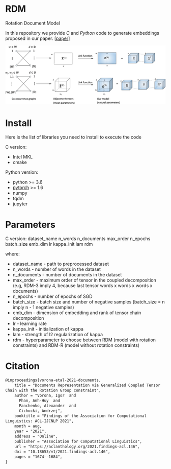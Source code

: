 # RDM
Rotation Document Model

In this repository we provide *C* and *Python* code to generate embeddings proposed in our paper.
[[paper]](https://aclanthology.org/2021.findings-acl.146/)

![](rdm22.png)

# Install

Here is the list of libraries you need to install to execute the code

C version:

- Intel MKL
- cmake

Python version:

- python >= 3.6
- [pytorch](http://pytorch.org/) >= 1.6
- numpy
- tqdm
- jupyter

# Parameters

C version:
dataset_name n_words n_documents max_order n_epochs batch_size emb_dim lr kappa_init lam rdm

where:

- dataset_name - path to preprocessed dataset
- n_words - number of words in the dataset
- n_documents - number of documents in the dataset
- max_order - maximum order of tensor in the coupled decomposition (e.g, RDM-3 imply 4, because last tensor words x words x words x documents)
- n_epochs - number of epochs of SGD
- batch_size - batch size and number of negative samples (batch_size = n imply n - 1 negative samples)
- emb_dim - dimension of embedding and rank of tensor chain decomposition
- lr - learning rate
- kappa_init - initialization of kappa
- lam - strength of l2 regularization of kappa
- rdm - hyperparameter to choose between RDM (model with rotation constraints) and RDM-R (model without rotation constraints)


# Citation
```
@inproceedings{vorona-etal-2021-documents,
    title = "Documents Representation via Generalized Coupled Tensor Chain with the Rotation Group constraint",
    author = "Vorona, Igor  and
      Phan, Anh-Huy  and
      Panchenko, Alexander  and
      Cichocki, Andrzej",
    booktitle = "Findings of the Association for Computational Linguistics: ACL-IJCNLP 2021",
    month = aug,
    year = "2021",
    address = "Online",
    publisher = "Association for Computational Linguistics",
    url = "https://aclanthology.org/2021.findings-acl.146",
    doi = "10.18653/v1/2021.findings-acl.146",
    pages = "1674--1684",
}
```
